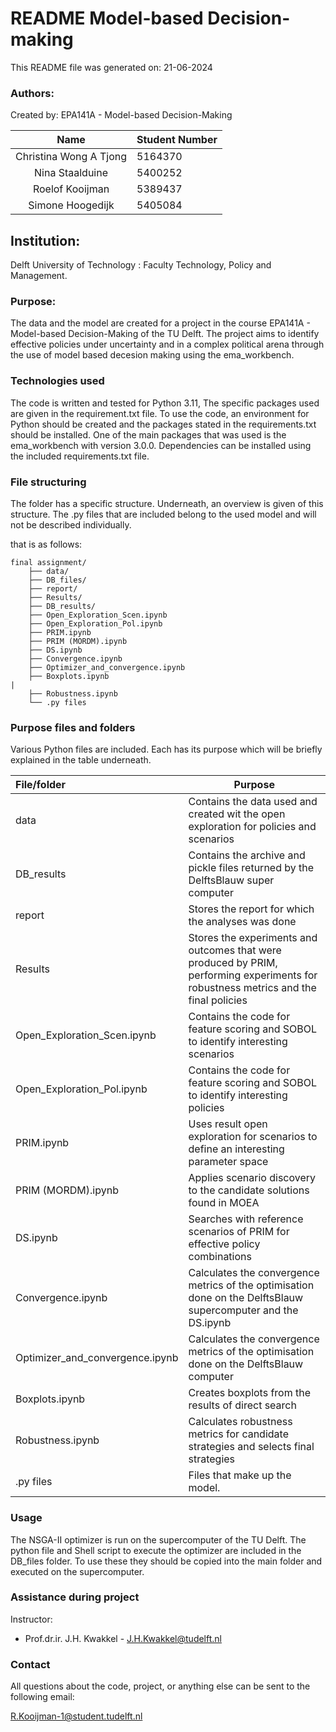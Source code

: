 
# README Model-based Decision-making

This README file was generated on: 21-06-2024

### Authors:
Created by: EPA141A - Model-based Decision-Making

|          Name          | Student Number |
|:----------------------:|:---------------|
| Christina Wong A Tjong | 5164370        |
|    Nina Staalduine     | 5400252        |
|    Roelof Kooijman     | 5389437        |
|    Simone Hoogedijk    | 5405084        |

## Institution:

Delft University of Technology : Faculty Technology, Policy and Management.

### Purpose:

The data and the model are created for a project in the course EPA141A - Model-based Decision-Making of the TU Delft. 
The project aims to identify effective policies under uncertainty and in a complex political arena through the use of 
model based decesion making using the ema_workbench.

### Technologies used

The code is written and tested for Python 3.11, The specific packages used are 
given in the requirement.txt file. To use the code, an environment for Python 
should be created and the packages stated in the requirements.txt should be installed. One of 
the main packages that was used is the ema_workbench with version 3.0.0. Dependencies can be installed using the 
included requirements.txt file.


### File structuring
The folder has a specific structure. Underneath, an overview is given of this structure.
The .py files that are included belong to the used model and will not be described individually.

that is as follows:

    final assignment/
        ├── data/
        ├── DB_files/
        ├── report/
        ├── Results/
        ├── DB_results/
        ├── Open_Exploration_Scen.ipynb
        ├── Open_Exploration_Pol.ipynb
        ├── PRIM.ipynb
        ├── PRIM (MORDM).ipynb
        ├── DS.ipynb
        ├── Convergence.ipynb
        ├── Optimizer_and_convergence.ipynb
        ├── Boxplots.ipynb                                                                                           |
        ├── Robustness.ipynb
        └── .py files

### Purpose files and folders

Various Python files are included. Each has its purpose which will be briefly explained in the table underneath.

| File/folder                     | Purpose                                                                                                                          |
|:--------------------------------|----------------------------------------------------------------------------------------------------------------------------------|
| data                            | Contains the data used and created wit the open exploration for policies and scenarios                                           |
| DB_results                      | Contains the archive and pickle files returned by the DelftsBlauw super computer                                           |
| report                          | Stores the report for which the analyses was done                                                                                |
| Results                         | Stores the experiments and outcomes that were produced by PRIM, performing experiments for robustness metrics and the final policies |
| Open_Exploration_Scen.ipynb     | Contains the code for feature scoring and SOBOL to identify interesting scenarios                                                |
| Open_Exploration_Pol.ipynb      | Contains the code for feature scoring and SOBOL to identify interesting policies                                                 |
| PRIM.ipynb                      | Uses result open exploration for scenarios to define an interesting parameter space                                              |
| PRIM (MORDM).ipynb              | Applies scenario discovery to the candidate solutions found in MOEA                                                              |
| DS.ipynb                        | Searches with reference scenarios of PRIM for effective policy combinations                                                      | |
| Convergence.ipynb               | Calculates the convergence metrics of the optimisation done on the DelftsBlauw supercomputer and the DS.ipynb                    |
| Optimizer_and_convergence.ipynb | Calculates the convergence metrics of the optimisation done on the DelftsBlauw computer                                          |
| Boxplots.ipynb                  | Creates boxplots from the results of direct search                                                                               |
| Robustness.ipynb                | Calculates robustness metrics for candidate strategies and selects final strategies                                              |
| .py files                       | Files that make up the model.                                                                                                    |

### Usage
The NSGA-II optimizer is run on the supercomputer of the TU Delft. The python file
and Shell script to execute the optimizer are included in the DB_files folder. To use these they
should be copied into the main folder and executed on the supercomputer.


### Assistance during project

Instructor:

-   Prof.dr.ir. J.H. Kwakkel - J.H.Kwakkel@tudelft.nl

### Contact

All questions about the code, project, or anything else can be sent to the following email:

R.Kooijman-1@student.tudelft.nl
